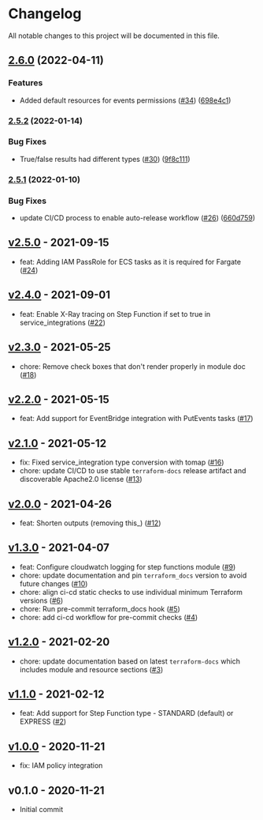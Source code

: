 # Changelog

All notable changes to this project will be documented in this file.


## [2.6.0](https://github.com/terraform-aws-modules/terraform-aws-step-functions/compare/v2.5.2...v2.6.0) (2022-04-11)


### Features

* Added default resources for events permissions ([#34](https://github.com/terraform-aws-modules/terraform-aws-step-functions/issues/34)) ([698e4c1](https://github.com/terraform-aws-modules/terraform-aws-step-functions/commit/698e4c1a4640ee80d810bd8f7e6e4db3acfd2b47))


### [2.5.2](https://github.com/terraform-aws-modules/terraform-aws-step-functions/compare/v2.5.1...v2.5.2) (2022-01-14)


### Bug Fixes

* True/false results had different types ([#30](https://github.com/terraform-aws-modules/terraform-aws-step-functions/issues/30)) ([9f8c111](https://github.com/terraform-aws-modules/terraform-aws-step-functions/commit/9f8c111b8c8daa8e0525525ca0110b3a8c43e577))

### [2.5.1](https://github.com/terraform-aws-modules/terraform-aws-step-functions/compare/v2.5.0...v2.5.1) (2022-01-10)


### Bug Fixes

* update CI/CD process to enable auto-release workflow ([#26](https://github.com/terraform-aws-modules/terraform-aws-step-functions/issues/26)) ([660d759](https://github.com/terraform-aws-modules/terraform-aws-step-functions/commit/660d759b68d2ae9817fd1bc138885cddc58dfd2e))


<a name="v2.5.0"></a>
## [v2.5.0] - 2021-09-15

- feat: Adding IAM PassRole for ECS tasks as it is required for Fargate ([#24](https://github.com/terraform-aws-modules/terraform-aws-step-functions/issues/24))


<a name="v2.4.0"></a>
## [v2.4.0] - 2021-09-01

- feat: Enable X-Ray tracing on Step Function if set to true in service_integrations ([#22](https://github.com/terraform-aws-modules/terraform-aws-step-functions/issues/22))


<a name="v2.3.0"></a>
## [v2.3.0] - 2021-05-25

- chore: Remove check boxes that don't render properly in module doc ([#18](https://github.com/terraform-aws-modules/terraform-aws-step-functions/issues/18))


<a name="v2.2.0"></a>
## [v2.2.0] - 2021-05-15

- feat: Add support for EventBridge integration with PutEvents tasks ([#17](https://github.com/terraform-aws-modules/terraform-aws-step-functions/issues/17))


<a name="v2.1.0"></a>
## [v2.1.0] - 2021-05-12

- fix: Fixed service_integration type conversion with tomap ([#16](https://github.com/terraform-aws-modules/terraform-aws-step-functions/issues/16))
- chore: update CI/CD to use stable `terraform-docs` release artifact and discoverable Apache2.0 license ([#13](https://github.com/terraform-aws-modules/terraform-aws-step-functions/issues/13))


<a name="v2.0.0"></a>
## [v2.0.0] - 2021-04-26

- feat: Shorten outputs (removing this_) ([#12](https://github.com/terraform-aws-modules/terraform-aws-step-functions/issues/12))


<a name="v1.3.0"></a>
## [v1.3.0] - 2021-04-07

- feat: Configure cloudwatch logging for step functions module ([#9](https://github.com/terraform-aws-modules/terraform-aws-step-functions/issues/9))
- chore: update documentation and pin `terraform_docs` version to avoid future changes ([#10](https://github.com/terraform-aws-modules/terraform-aws-step-functions/issues/10))
- chore: align ci-cd static checks to use individual minimum Terraform versions ([#6](https://github.com/terraform-aws-modules/terraform-aws-step-functions/issues/6))
- chore: Run pre-commit terraform_docs hook ([#5](https://github.com/terraform-aws-modules/terraform-aws-step-functions/issues/5))
- chore: add ci-cd workflow for pre-commit checks ([#4](https://github.com/terraform-aws-modules/terraform-aws-step-functions/issues/4))


<a name="v1.2.0"></a>
## [v1.2.0] - 2021-02-20

- chore: update documentation based on latest `terraform-docs` which includes module and resource sections ([#3](https://github.com/terraform-aws-modules/terraform-aws-step-functions/issues/3))


<a name="v1.1.0"></a>
## [v1.1.0] - 2021-02-12

- feat: Add support for Step Function type - STANDARD (default) or EXPRESS ([#2](https://github.com/terraform-aws-modules/terraform-aws-step-functions/issues/2))


<a name="v1.0.0"></a>
## [v1.0.0] - 2020-11-21

- fix: IAM policy integration


<a name="v0.1.0"></a>
## v0.1.0 - 2020-11-21

- Initial commit


[Unreleased]: https://github.com/terraform-aws-modules/terraform-aws-step-functions/compare/v2.5.0...HEAD
[v2.5.0]: https://github.com/terraform-aws-modules/terraform-aws-step-functions/compare/v2.4.0...v2.5.0
[v2.4.0]: https://github.com/terraform-aws-modules/terraform-aws-step-functions/compare/v2.3.0...v2.4.0
[v2.3.0]: https://github.com/terraform-aws-modules/terraform-aws-step-functions/compare/v2.2.0...v2.3.0
[v2.2.0]: https://github.com/terraform-aws-modules/terraform-aws-step-functions/compare/v2.1.0...v2.2.0
[v2.1.0]: https://github.com/terraform-aws-modules/terraform-aws-step-functions/compare/v2.0.0...v2.1.0
[v2.0.0]: https://github.com/terraform-aws-modules/terraform-aws-step-functions/compare/v1.3.0...v2.0.0
[v1.3.0]: https://github.com/terraform-aws-modules/terraform-aws-step-functions/compare/v1.2.0...v1.3.0
[v1.2.0]: https://github.com/terraform-aws-modules/terraform-aws-step-functions/compare/v1.1.0...v1.2.0
[v1.1.0]: https://github.com/terraform-aws-modules/terraform-aws-step-functions/compare/v1.0.0...v1.1.0
[v1.0.0]: https://github.com/terraform-aws-modules/terraform-aws-step-functions/compare/v0.1.0...v1.0.0
